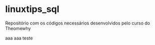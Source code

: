 # linuxtips_sql
Repositório com os códigos necessários desenvolvidos pelo curso do Theomewhy

aaa
aaa
teste
